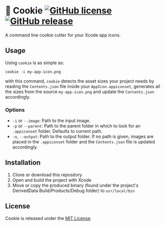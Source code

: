 # 🍪 Cookie [![GitHub license](https://img.shields.io/badge/license-MIT-lightgrey.svg)](https://raw.githubusercontent.com/jeanetienne/Cookie/master/LICENSE.md) [![GitHub release](https://img.shields.io/github/release/carthage/carthage.svg)](https://github.com/jeanetienne/Cookie/releases)
A command line cookie cutter for your Xcode app icons.

## Usage

Using `cookie` is as simple as:

```
cookie -i my-app-icon.png 
```

with this command, `cookie` detects the asset sizes your project needs by reading the `Contents.json` file inside your `AppIcon.appiconset`, generates all the sizes from the source `my-app-icon.png` and update the `Contents.json` accordingly.

### Options

- `-i` or `--image`: Path to the input image.
- `-p` or `--parent`: Path to the parent folder in which to look for an `.appiconset` folder. Defaults to current path.
- `-o`, `--output`: Path to the output folder. If no path is given, images are placed in the `.appiconset` folder and the `Contents.json` file is updated accordingly.

## Installation

1. Clone or download this repository
2. Open and build the project with Xcode
3. Move or copy the produced binary (found under the project's DerivedData Build/Products/Debug folder) to `usr/local/bin`

## License

Cookie is released under the [MIT License](https://raw.githubusercontent.com/jeanetienne/Cookie/master/LICENSE.md).
